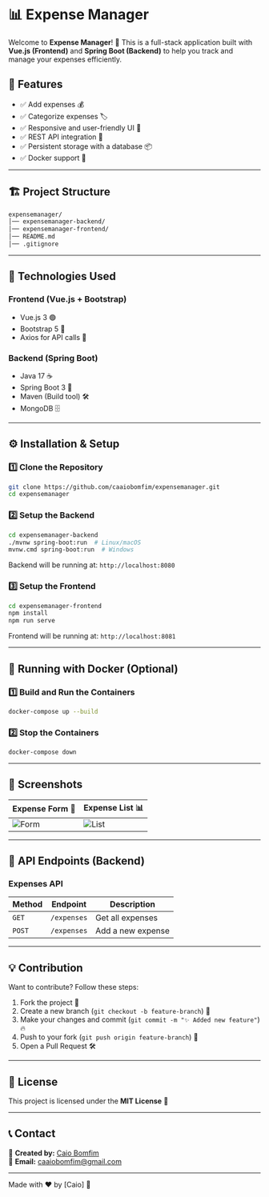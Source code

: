 # 📊 Expense Manager

Welcome to **Expense Manager**! 🚀 This is a full-stack application built with **Vue.js (Frontend)** and **Spring Boot (Backend)** to help you track and manage your expenses efficiently.

## 🌟 Features

- ✅ Add expenses 💰
- ✅ Categorize expenses 🏷️
- ✅ Responsive and user-friendly UI 🎨
- ✅ REST API integration 🔗
- ✅ Persistent storage with a database 📦
- ✅ Docker support 🐳

---

## 🏗️ Project Structure

```bash
expensemanager/
│── expensemanager-backend/
│── expensemanager-frontend/
│── README.md
│── .gitignore
```

---

## 🚀 Technologies Used

### **Frontend (Vue.js + Bootstrap)**
- Vue.js 3 🟢
- Bootstrap 5 🎨
- Axios for API calls 🔄

### **Backend (Spring Boot)**
- Java 17 ☕
- Spring Boot 3 🌱
- Maven (Build tool) 🛠️
- MongoDB 🗄️

---

## ⚙️ Installation & Setup

### **1️⃣ Clone the Repository**
```sh
git clone https://github.com/caaiobomfim/expensemanager.git
cd expensemanager
```

### **2️⃣ Setup the Backend**
```sh
cd expensemanager-backend
./mvnw spring-boot:run  # Linux/macOS
mvnw.cmd spring-boot:run  # Windows
```

Backend will be running at: `http://localhost:8080`

### **3️⃣ Setup the Frontend**
```sh
cd expensemanager-frontend
npm install
npm run serve
```

Frontend will be running at: `http://localhost:8081`

---

## 🐳 Running with Docker (Optional)

### **1️⃣ Build and Run the Containers**
```sh
docker-compose up --build
```

### **2️⃣ Stop the Containers**
```sh
docker-compose down
```

---

## 📸 Screenshots

| Expense Form 📝 | Expense List 📊 |
|---------------|----------------|
| ![Form](https://via.placeholder.com/400x300) | ![List](https://via.placeholder.com/400x300) |

---

## 🎯 API Endpoints (Backend)

### **Expenses API**
| Method | Endpoint | Description |
|--------|---------|-------------|
| `GET` | `/expenses` | Get all expenses |
| `POST` | `/expenses` | Add a new expense |

---

## 💡 Contribution

Want to contribute? Follow these steps:

1. Fork the project 🍴
2. Create a new branch (`git checkout -b feature-branch`) 🌱
3. Make your changes and commit (`git commit -m "✨ Added new feature"`) 🔥
4. Push to your fork (`git push origin feature-branch`) 🚀
5. Open a Pull Request 🛠️

---

## 📜 License

This project is licensed under the **MIT License** 📜

---

## 📞 Contact

💬 **Created by:** [Caio Bomfim](https://github.com/caaiobomfim)  
📧 **Email:** caaiobomfim@gmail.com  

---

Made with ❤️ by [Caio] 🚀
